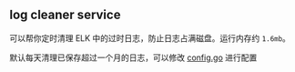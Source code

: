 ## log cleaner service

可以帮你定时清理 ELK 中的过时日志，防止日志占满磁盘。运行内存约 `1.6mb`。

默认每天清理已保存超过一个月的日志，可以修改 [config.go](./config.go) 进行配置
